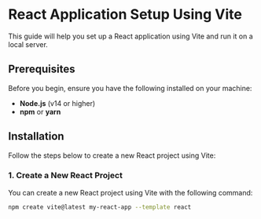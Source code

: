 # React Application Setup Using Vite

This guide will help you set up a React application using Vite and run it on a local server.

## Prerequisites

Before you begin, ensure you have the following installed on your machine:

- **Node.js** (v14 or higher)
- **npm** or **yarn**

## Installation

Follow the steps below to create a new React project using Vite:

### 1. Create a New React Project

You can create a new React project using Vite with the following command:

```bash
npm create vite@latest my-react-app --template react
